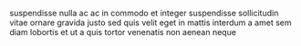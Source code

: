 suspendisse nulla ac ac in commodo et integer suspendisse sollicitudin vitae
ornare gravida justo sed quis velit eget in mattis interdum a amet sem diam
lobortis et ut a quis tortor venenatis non aenean neque